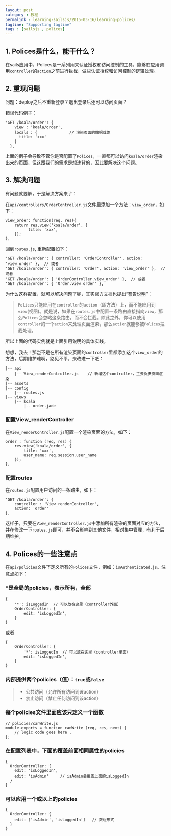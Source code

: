 ```yaml
---
layout: post
category : 教程
permalink : learning-sailsjs/2015-03-16/learning-polices/
tagline: "Supporting tagline"
tags : [sailsjs , polices]
---
```


## 1. Polices是什么，能干什么？

在sails应用中，Polices是一系列用来认证授权和访问控制的工具，能够在应用调用`controller`的`action`之前进行拦截，做些认证授权和访问控制的逻辑处理。

<!--break-->

## 2. 重现问题

问题：deploy之后不重新登录？退出登录后还可以访问页面？

错误代码例子：

    'GET /koala/order': {
        view : 'koala/order',
        locals : {              // 渲染页面的数据载体
          title: 'xxx'
        }
      },

上面的例子会导致不管你是否配置了`Polices`，一直都可以访问`koala/order`渲染出来的页面，但这跟我们的需求是想违背的，因此要解决这个问题。

## 3. 解决问题

有问题就要解，于是解决方案来了：

在`api/controllers/OrderController.js`文件里添加一个方法：`view_order`，如下：

    view_order: function(req, res){
        return res.view('koala/order', {
              title: 'xxx',
        });
    },
    
回到`routes.js`, 重新配置如下：

    'GET /koala/order': { controller: 'OrderController', action: 'view_order' },  // 或者
    'GET /koala/order': { controller: 'Order', action: 'view_order' },  // 或者
    'GET /koala/order': { 'OrderController.view_order' },  // 或者
    'GET /koala/order': { 'Order.view_order' }, 

为什么这样配置，就可以解决问题了呢，其实官方文档也提出“[警告说明][1]”：

> `Polices`只能应用在`controller`的`action`（即方法）上，而不能应用到`view`(视图)。就是说，如果在`routes.js`中配置一条路由直接指向`view`，那么`Polices`会忽略这条路由，而不会拦截。除此之外，你可以使用`controller`的一个`action`来处理页面渲染，那么`action`就能够被`Polices`拦截处理。

所以上面的代码实例就是上面引用说明的具体实践。

想想，我去！那岂不是在所有渲染页面的`controller`里都添加这个`view_order`的方法，后期维护难啊，路见不平，来改进一下吧：

    |-- api
        |-- View_renderController.js    // 新增这个controller，主要负责页面渲染
    |-- assets
    |-- config
        |-- routes.js
    |-- views
        |-- koala
            |-- order.jade

### 配置View_renderController

在`View_renderController.js`配置一个渲染页面的方法，如下：
    
    order : function (req, res) {
        res.view('koala/order', {
            title: 'xxx',
            user_name: req.session.user_name
        });
    },
    
### 配置routes

在`routes.js`配置用户访问的一条路由，如下：
    
    'GET /koala/order': {
        controller : 'View_renderController',
        action: 'order'
    },
    
这样子，只要在`View_renderController.js`中添加所有渲染的页面对应的方法，并在修改一下`routes.js`即可，并不会影响到其他文件，相对集中管理，有利于后期维护。

## 4. Polices的一些注意点

在`api/policies`文件下定义所有的`Polices`文件，例如：`isAuthenticated.js`。注意点如下：

### *是全局的policies，表示所有，全部

    {
        '*': isLoggedIn  // 可以放在这里（controller外面）
        OrderController: {
            edit: 'isLoggedIn',
        }
    }
    
或者

    {
        OrderController: {
            '*': isLoggedIn  // 可以放在这里（controller里面）
            edit: 'isLoggedIn',
        }
    }
    
### 内部提供两个policies（值）：`true`或`false`

> - 公共访问（允许所有访问到该action）
> - 禁止访问（禁止任何访问到该action）

### 每个policies文件里面应该只定义一个函数

    // policies/canWrite.js
    module.exports = function canWrite (req, res, next) {
        // logic code goes here .
    };

### 在配置列表中，下面的覆盖前面相同属性的policies

    {
      OrderController: {
        edit: 'isLoggedIn',
        edit: 'isAdmin'     // isAdmin会覆盖上面的isLoggedIn
      }
    }

### 可以应用一个或以上的policies

    {
      OrderController: {
        edit: ['isAdmin', 'isLoggedIn']   // 数组形式
      }
    }

[1]: http://sailsjs.org/#!/documentation/concepts/Policies

